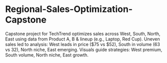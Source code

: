 # Regional-Sales-Optimization-Capstone
Capstone project for TechTrend optimizes sales across West, South, North, East using data from Product A, B &amp; lineup (e.g., Laptop, Red Cup). Uneven sales led to analysis: West leads in price ($75 vs $52), South in volume (63 vs 32), North niche, East emerging. Visuals  guide strategies: West premium, South volume, North niche, East growth. 
